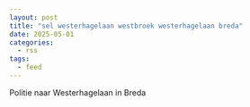 ```yaml
---
layout: post
title: "sel westerhagelaan westbroek westerhagelaan breda"
date: 2025-05-01
categories: 
  - rss
tags: 
  - feed
---
```


Politie naar Westerhagelaan in Breda
